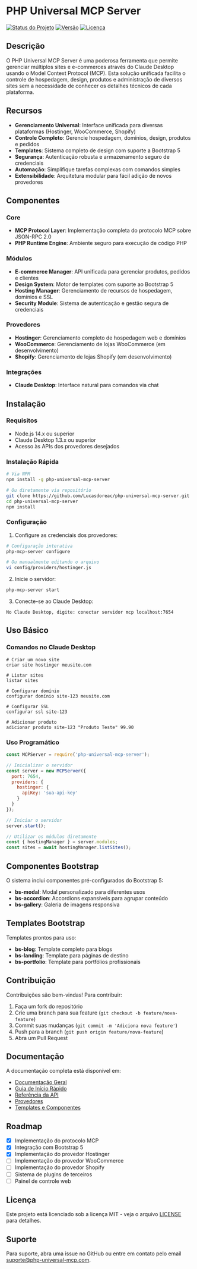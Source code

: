 # PHP Universal MCP Server

[![Status do Projeto](https://img.shields.io/badge/status-em%20desenvolvimento-brightgreen)](#)
[![Versão](https://img.shields.io/badge/versão-0.9.5-blue)](#)
[![Licença](https://img.shields.io/badge/licença-MIT-green)](#)

## Descrição

O PHP Universal MCP Server é uma poderosa ferramenta que permite gerenciar múltiplos sites e e-commerces através do Claude Desktop usando o Model Context Protocol (MCP). Esta solução unificada facilita o controle de hospedagem, design, produtos e administração de diversos sites sem a necessidade de conhecer os detalhes técnicos de cada plataforma.

## Recursos

- **Gerenciamento Universal**: Interface unificada para diversas plataformas (Hostinger, WooCommerce, Shopify)
- **Controle Completo**: Gerencie hospedagem, domínios, design, produtos e pedidos
- **Templates**: Sistema completo de design com suporte a Bootstrap 5
- **Segurança**: Autenticação robusta e armazenamento seguro de credenciais
- **Automação**: Simplifique tarefas complexas com comandos simples
- **Extensibilidade**: Arquitetura modular para fácil adição de novos provedores

## Componentes

### Core

- **MCP Protocol Layer**: Implementação completa do protocolo MCP sobre JSON-RPC 2.0
- **PHP Runtime Engine**: Ambiente seguro para execução de código PHP

### Módulos

- **E-commerce Manager**: API unificada para gerenciar produtos, pedidos e clientes
- **Design System**: Motor de templates com suporte ao Bootstrap 5
- **Hosting Manager**: Gerenciamento de recursos de hospedagem, domínios e SSL
- **Security Module**: Sistema de autenticação e gestão segura de credenciais

### Provedores

- **Hostinger**: Gerenciamento completo de hospedagem web e domínios
- **WooCommerce**: Gerenciamento de lojas WooCommerce (em desenvolvimento)
- **Shopify**: Gerenciamento de lojas Shopify (em desenvolvimento)

### Integrações

- **Claude Desktop**: Interface natural para comandos via chat

## Instalação

### Requisitos

- Node.js 14.x ou superior
- Claude Desktop 1.3.x ou superior
- Acesso às APIs dos provedores desejados

### Instalação Rápida

```bash
# Via NPM
npm install -g php-universal-mcp-server

# Ou diretamente via repositório
git clone https://github.com/Lucasdoreac/php-universal-mcp-server.git
cd php-universal-mcp-server
npm install
```

### Configuração

1. Configure as credenciais dos provedores:

```bash
# Configuração interativa
php-mcp-server configure

# Ou manualmente editando o arquivo
vi config/providers/hostinger.js
```

2. Inicie o servidor:

```bash
php-mcp-server start
```

3. Conecte-se ao Claude Desktop:

```
No Claude Desktop, digite: conectar servidor mcp localhost:7654
```

## Uso Básico

### Comandos no Claude Desktop

```
# Criar um novo site
criar site hostinger meusite.com

# Listar sites
listar sites

# Configurar domínio
configurar domínio site-123 meusite.com

# Configurar SSL
configurar ssl site-123

# Adicionar produto
adicionar produto site-123 "Produto Teste" 99.90
```

### Uso Programático

```javascript
const MCPServer = require('php-universal-mcp-server');

// Inicializar o servidor
const server = new MCPServer({
  port: 7654,
  providers: {
    hostinger: {
      apiKey: 'sua-api-key'
    }
  }
});

// Iniciar o servidor
server.start();

// Utilizar os módulos diretamente
const { hostingManager } = server.modules;
const sites = await hostingManager.listSites();
```

## Componentes Bootstrap

O sistema inclui componentes pré-configurados do Bootstrap 5:

- **bs-modal**: Modal personalizado para diferentes usos
- **bs-accordion**: Accordions expansíveis para agrupar conteúdo
- **bs-gallery**: Galeria de imagens responsiva

## Templates Bootstrap

Templates prontos para uso:

- **bs-blog**: Template completo para blogs
- **bs-landing**: Template para páginas de destino
- **bs-portfolio**: Template para portfólios profissionais

## Contribuição

Contribuições são bem-vindas! Para contribuir:

1. Faça um fork do repositório
2. Crie uma branch para sua feature (`git checkout -b feature/nova-feature`)
3. Commit suas mudanças (`git commit -m 'Adiciona nova feature'`)
4. Push para a branch (`git push origin feature/nova-feature`)
5. Abra um Pull Request

## Documentação

A documentação completa está disponível em:

- [Documentação Geral](./docs/README.md)
- [Guia de Início Rápido](./docs/quick-start.md)
- [Referência da API](./docs/api-reference.md)
- [Provedores](./docs/providers/README.md)
- [Templates e Componentes](./docs/design/README.md)

## Roadmap

- [x] Implementação do protocolo MCP
- [x] Integração com Bootstrap 5
- [x] Implementação do provedor Hostinger
- [ ] Implementação do provedor WooCommerce
- [ ] Implementação do provedor Shopify
- [ ] Sistema de plugins de terceiros
- [ ] Painel de controle web

## Licença

Este projeto está licenciado sob a licença MIT - veja o arquivo [LICENSE](LICENSE) para detalhes.

## Suporte

Para suporte, abra uma issue no GitHub ou entre em contato pelo email suporte@php-universal-mcp.com.